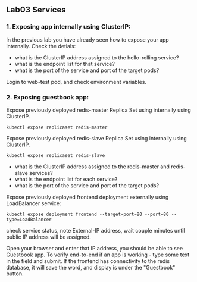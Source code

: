 ## Lab03 Services

### 1. Exposing app internally using ClusterIP:

In the previous lab you have already seen how to expose your app internally. Check the detials:

- what is the ClusterIP address assigned to the hello-rolling service?
- what is the endpoint list for that service?
- what is the port of the service and port of the target pods?

Login to web-test pod, and check environment variables.

### 2. Exposing guestbook app:

Expose previously deployed redis-master Replica Set using internally using ClusterIP.

```kubectl expose replicaset redis-master```

Expose previously deployed redis-slave Replica Set using internally using ClusterIP.

```kubectl expose replicaset redis-slave```

- what is the ClusterIP address assigned to the redis-master and redis-slave services?
- what is the endpoint list for each service?
- what is the port of the service and port of the target pods?

Expose previously deployed frontend deployment externally using LoadBalancer service:

```kubectl expose deployment frontend --target-port=80 --port=80 --type=LoadBalancer```

check service status, note External-IP address, wait couple minutes until public IP address will be assigned.

Open your browser and enter that IP address, you should be able to see Guestbook app. 
To verify end-to-end if an app is working - type some text in the field and submit. If the frontend has connectivity to the redis database, it will save the word, and display is under the "Guestbook" button. 